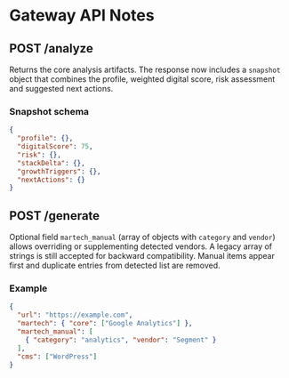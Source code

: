 # Gateway API Notes

## POST /analyze

Returns the core analysis artifacts. The response now includes a
`snapshot` object that combines the profile, weighted digital score,
risk assessment and suggested next actions.

### Snapshot schema

```json
{
  "profile": {},
  "digitalScore": 75,
  "risk": {},
  "stackDelta": {},
  "growthTriggers": {},
  "nextActions": {}
}
```

## POST /generate

Optional field `martech_manual` (array of objects with `category` and `vendor`) allows overriding or supplementing detected vendors. A legacy array of strings is still accepted for backward compatibility. Manual items appear first and duplicate entries from detected list are removed.

### Example

```json
{
  "url": "https://example.com",
  "martech": { "core": ["Google Analytics"] },
  "martech_manual": [
    { "category": "analytics", "vendor": "Segment" }
  ],
  "cms": ["WordPress"]
}
```
